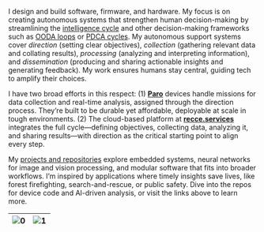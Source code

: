 <!-- ```
      _________    _________    ____  ___                __                 ___           ___
     /  ______/\  /  ____  /\  /   /\/  /\              /_/\               /  /\         /  /\ 
    /  /\_____\/ /  /___/ / / /   / /  / /              \_\/              /  / /     ___/  /_/
   /  / /       /  ______/ / /    \/  / /  _____      ___    ______      /  /_/___  /__   ___/\
  /  / /       /  /\_____\/ /  _     / /  /     \    /  /\  /  __  \    /  ___   /\ \_/  /\__\/
 /  /_/____   /  / /       /  /\\    \/  /  /\  /\  /  / / /  /_/  /|  /  /\ /  / /  /  / /  __    __    __
/_________/\ /__/ /       /__/ / \___/\ /__/ /_/ / /__/ / /_____  / / /__/ //__/ /  /__/ /  /_/\  /_/\  /_/\
\_________\/ \__\/        \__\/   \__\/ \__\/\_\/  \__\/  \____/ / /  \__\/ \__\/   \__\/   \_\/  \_\/  \_\/
                                                           ___/ / /
                                                          /____/ /
                                                          \____\/
``` -->                         


I design and build software, firmware, and hardware. My focus is on creating autonomous systems that strengthen human decision-making by streamlining the [intelligence cycle](https://www.cia.gov/legacy/intelligence-cycle/) and other decision-making frameworks such as [OODA loops](https://fs.blog/ooda-loop/) or [PDCA cycles](https://asq.org/quality-resources/pdca-cycle). My autonomous support systems cover _direction_ (setting clear objectives), _collection_ (gathering relevant data and collating results), _processing_ (analyzing and interpreting information), and _dissemination_ (producing and sharing actionable insights and generating feedback). My work ensures humans stay central, guiding tech to amplify their choices.

I have two broad efforts in this respect: (1) [**Paro**](https://github.com/cpknight/Paro) devices handle missions for data collection and real-time analysis, assigned through the direction process. They’re built to be durable yet affordable, deployable at scale in tough environments. (2) The cloud-based platform at [**recce.services**](https://reconnaissance.services) integrates the full cycle—defining objectives, collecting data, analyzing it, and sharing results—with direction as the critical starting point to align every step.

My [projects and repositories](https://github.com/cpknight/projects) explore embedded systems, neural networks for image and vision processing, and modular software that fits into broader workflows. I’m inspired by applications where timely insights save lives, like forest firefighting, search-and-rescue, or public safety. Dive into the repos for device code and AI-driven analysis, or visit the links above to learn more.

| ![0](content/device-inspired-image-by-grok.jpg) | ![1](content/inspired-image-by-grok.jpg) |
| :-----------------: | :-----------------: | 
